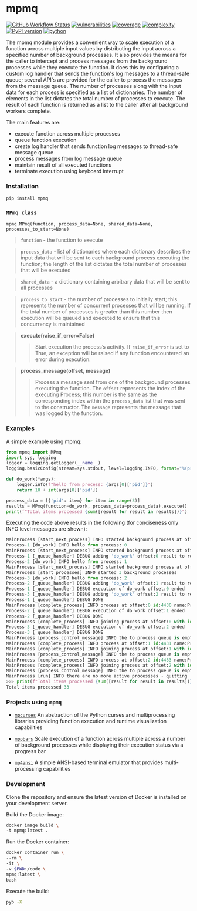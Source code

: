 # mpmq
[![GitHub Workflow Status](https://github.com/soda480/mpmq/workflows/build/badge.svg)](https://github.com/soda480/mpmq/actions)
[![vulnerabilities](https://img.shields.io/badge/vulnerabilities-None-brightgreen)](https://pypi.org/project/bandit/)
[![coverage](https://img.shields.io/badge/coverage-100%25-brightgreen)](https://pybuilder.io/)
[![complexity](https://img.shields.io/badge/complexity-A-brightgreen)](https://radon.readthedocs.io/en/latest/api.html#module-radon.complexity)
[![PyPI version](https://badge.fury.io/py/mpmq.svg)](https://badge.fury.io/py/mpmq)
[![python](https://img.shields.io/badge/python-3.7%20%7C%203.8%20%7C%203.9%20%7C%203.10-teal)](https://www.python.org/downloads/)

The mpmq module provides a convenient way to scale execution of a function across multiple input values by distributing the input across a specified number of background processes. It also provides the means for the caller to intercept and process messages from the background processes while they execute the function. It does this by configuring a custom log handler that sends the function's log messages to a thread-safe queue; several API's are provided for the caller to process the messages from the message queue. The number of processes along with the input data for each process is specified as a list of dictionaries. The number of elements in the list dictates the total number of processes to execute. The result of each function is returned as a list to the caller after all background workers complete.

The main features are:

* execute function across multiple processes
* queue function execution
* create log handler that sends function log messages to thread-safe message queue
* process messages from log message queue
* maintain result of all executed functions
* terminate execution using keyboard interrupt

### Installation
```bash
pip install mpmq
```

### `MPmq class`
```
mpmq.MPmq(function, process_data=None, shared_data=None, processes_to_start=None)
```
> `function` - the function to execute

> `process_data` - list of dictionaries where each dictionary describes the input data that will be sent to each background process executing the function; the length of the list dictates the total number of processes that will be executed

> `shared_data` - a dictionary containing arbitrary data that will be sent to all processes

> `process_to_start` - the number of processes to initially start; this represents the number of concurrent processes that will be running. If the total number of processes is greater than this 
number then execution will be queued and executed to ensure that this concurrency is maintained

> **execute(raise_if_error=False)**
>> Start execution the process’s activity. If `raise_if_error` is set to True, an exception will be raised if any function encountered an error during execution.

> **process_message(offset, message)**
>> Process a message sent from one of the background processes executing the function. The `offset` represents the index of the executing Process; this number is the same as the corresponding index within the `process_data` list that was sent to the constructor. The `message` represents the message that was logged by the function.

### Examples

A simple example using mpmq:

```python
from mpmq import MPmq
import sys, logging
logger = logging.getLogger(__name__)
logging.basicConfig(stream=sys.stdout, level=logging.INFO, format="%(processName)s [%(funcName)s] %(levelname)s %(message)s")

def do_work(*args):
    logger.info(f"hello from process: {args[0]['pid']}")
    return 10 + int(args[0]['pid'])

process_data = [{'pid': item} for item in range(3)]
results = MPmq(function=do_work, process_data=process_data).execute()
print(f"Total items processed {sum([result for result in results])}")
 ```

Executing the code above results in the following (for conciseness only INFO level messages are shown):

```Python
MainProcess [start_next_process] INFO started background process at offset:0 with id:4430 name:Process-1
Process-1 [do_work] INFO hello from process: 0
MainProcess [start_next_process] INFO started background process at offset:1 with id:4431 name:Process-2
Process-1 [_queue_handler] DEBUG adding 'do_work' offset:0 result to result queue
Process-2 [do_work] INFO hello from process: 1
MainProcess [start_next_process] INFO started background process at offset:2 with id:4433 name:Process-3
MainProcess [start_processes] INFO started 3 background processes
Process-3 [do_work] INFO hello from process: 2
Process-2 [_queue_handler] DEBUG adding 'do_work' offset:1 result to result queue
Process-1 [_queue_handler] DEBUG execution of do_work offset:0 ended
Process-3 [_queue_handler] DEBUG adding 'do_work' offset:2 result to result queue
Process-1 [_queue_handler] DEBUG DONE
MainProcess [complete_process] INFO process at offset:0 id:4430 name:Process-1 has completed
Process-2 [_queue_handler] DEBUG execution of do_work offset:1 ended
Process-2 [_queue_handler] DEBUG DONE
MainProcess [complete_process] INFO joining process at offset:0 with id:4430 name:Process-1
Process-3 [_queue_handler] DEBUG execution of do_work offset:2 ended
Process-3 [_queue_handler] DEBUG DONE
MainProcess [process_control_message] INFO the to process queue is empty
MainProcess [complete_process] INFO process at offset:1 id:4431 name:Process-2 has completed
MainProcess [complete_process] INFO joining process at offset:1 with id:4431 name:Process-2
MainProcess [process_control_message] INFO the to process queue is empty
MainProcess [complete_process] INFO process at offset:2 id:4433 name:Process-3 has completed
MainProcess [complete_process] INFO joining process at offset:2 with id:4433 name:Process-3
MainProcess [process_control_message] INFO the to process queue is empty
MainProcess [run] INFO there are no more active processses - quitting
>>> print(f"Total items processed {sum([result for result in results])}")
Total items processed 33
```

### Projects using `mpmq`

* [`mpcurses`](https://pypi.org/project/mpcurses/) An abstraction of the Python curses and multiprocessing libraries providing function execution and runtime visualization capabilities

* [`mppbars`](https://pypi.org/project/mppbar/) Scale execution of a function across multiple across a number of background processes while displaying their execution status via a progress bar

* [`mp4ansi`](https://pypi.org/project/mp4ansi/) A simple ANSI-based terminal emulator that provides multi-processing capabilities

### Development

Clone the repository and ensure the latest version of Docker is installed on your development server.

Build the Docker image:
```sh
docker image build \
-t mpmq:latest .
```

Run the Docker container:
```sh
docker container run \
--rm \
-it \
-v $PWD:/code \
mpmq:latest \
bash
```

Execute the build:
```sh
pyb -X
```

